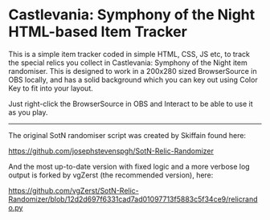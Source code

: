 # Castlevania: Symphony of the Night HTML-based Item Tracker

This is a simple item tracker coded in simple HTML, CSS, JS etc, to track the special relics you collect in Castlevania: Symphony of the Night item randomiser. This is designed to work in a 200x280 sized BrowserSource in OBS locally, and has a solid background which you can key out using Color Key to fit into your layout.

Just right-click the BrowserSource in OBS and Interact to be able to use it as you play.

- - -

The original SotN randomiser script was created by Skiffain found here:

https://github.com/josephstevenspgh/SotN-Relic-Randomizer

And the most up-to-date version with fixed logic and a more verbose log output is forked by vgZerst (the recommended version), here:

https://github.com/vgZerst/SotN-Relic-Randomizer/blob/12d2d697f6331cad7ad01097713f5883c5f34ce9/relicrando.py